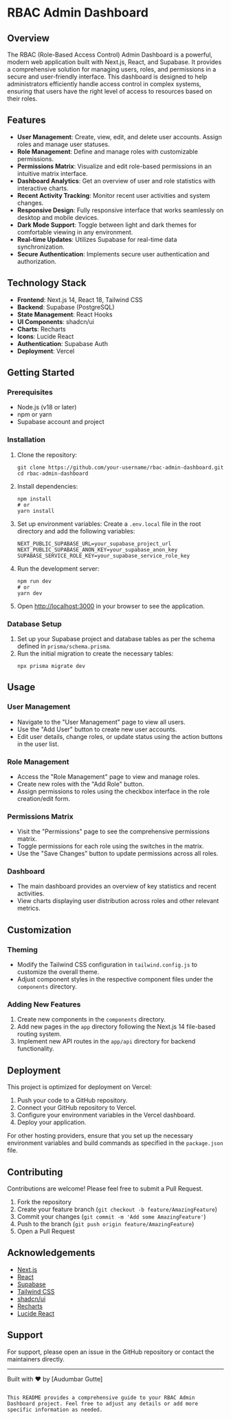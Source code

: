 # RBAC Admin Dashboard

## Overview

The RBAC (Role-Based Access Control) Admin Dashboard is a powerful, modern web application built with Next.js, React, and Supabase. It provides a comprehensive solution for managing users, roles, and permissions in a secure and user-friendly interface. This dashboard is designed to help administrators efficiently handle access control in complex systems, ensuring that users have the right level of access to resources based on their roles.

## Features

- **User Management**: Create, view, edit, and delete user accounts. Assign roles and manage user statuses.
- **Role Management**: Define and manage roles with customizable permissions.
- **Permissions Matrix**: Visualize and edit role-based permissions in an intuitive matrix interface.
- **Dashboard Analytics**: Get an overview of user and role statistics with interactive charts.
- **Recent Activity Tracking**: Monitor recent user activities and system changes.
- **Responsive Design**: Fully responsive interface that works seamlessly on desktop and mobile devices.
- **Dark Mode Support**: Toggle between light and dark themes for comfortable viewing in any environment.
- **Real-time Updates**: Utilizes Supabase for real-time data synchronization.
- **Secure Authentication**: Implements secure user authentication and authorization.

## Technology Stack

- **Frontend**: Next.js 14, React 18, Tailwind CSS
- **Backend**: Supabase (PostgreSQL)
- **State Management**: React Hooks
- **UI Components**: shadcn/ui
- **Charts**: Recharts
- **Icons**: Lucide React
- **Authentication**: Supabase Auth
- **Deployment**: Vercel

## Getting Started

### Prerequisites

- Node.js (v18 or later)
- npm or yarn
- Supabase account and project

### Installation

1. Clone the repository:
   ```
   git clone https://github.com/your-username/rbac-admin-dashboard.git
   cd rbac-admin-dashboard
   ```

2. Install dependencies:
   ```
   npm install
   # or
   yarn install
   ```

3. Set up environment variables:
   Create a `.env.local` file in the root directory and add the following variables:
   ```
   NEXT_PUBLIC_SUPABASE_URL=your_supabase_project_url
   NEXT_PUBLIC_SUPABASE_ANON_KEY=your_supabase_anon_key
   SUPABASE_SERVICE_ROLE_KEY=your_supabase_service_role_key
   ```

4. Run the development server:
   ```
   npm run dev
   # or
   yarn dev
   ```

5. Open [http://localhost:3000](http://localhost:3000) in your browser to see the application.

### Database Setup

1. Set up your Supabase project and database tables as per the schema defined in `prisma/schema.prisma`.
2. Run the initial migration to create the necessary tables:
   ```
   npx prisma migrate dev
   ```

## Usage

### User Management

- Navigate to the "User Management" page to view all users.
- Use the "Add User" button to create new user accounts.
- Edit user details, change roles, or update status using the action buttons in the user list.

### Role Management

- Access the "Role Management" page to view and manage roles.
- Create new roles with the "Add Role" button.
- Assign permissions to roles using the checkbox interface in the role creation/edit form.

### Permissions Matrix

- Visit the "Permissions" page to see the comprehensive permissions matrix.
- Toggle permissions for each role using the switches in the matrix.
- Use the "Save Changes" button to update permissions across all roles.

### Dashboard

- The main dashboard provides an overview of key statistics and recent activities.
- View charts displaying user distribution across roles and other relevant metrics.

## Customization

### Theming

- Modify the Tailwind CSS configuration in `tailwind.config.js` to customize the overall theme.
- Adjust component styles in the respective component files under the `components` directory.

### Adding New Features

1. Create new components in the `components` directory.
2. Add new pages in the `app` directory following the Next.js 14 file-based routing system.
3. Implement new API routes in the `app/api` directory for backend functionality.

## Deployment

This project is optimized for deployment on Vercel:

1. Push your code to a GitHub repository.
2. Connect your GitHub repository to Vercel.
3. Configure your environment variables in the Vercel dashboard.
4. Deploy your application.

For other hosting providers, ensure that you set up the necessary environment variables and build commands as specified in the `package.json` file.

## Contributing

Contributions are welcome! Please feel free to submit a Pull Request.

1. Fork the repository
2. Create your feature branch (`git checkout -b feature/AmazingFeature`)
3. Commit your changes (`git commit -m 'Add some AmazingFeature'`)
4. Push to the branch (`git push origin feature/AmazingFeature`)
5. Open a Pull Request

## Acknowledgements

- [Next.js](https://nextjs.org/)
- [React](https://reactjs.org/)
- [Supabase](https://supabase.io/)
- [Tailwind CSS](https://tailwindcss.com/)
- [shadcn/ui](https://ui.shadcn.com/)
- [Recharts](https://recharts.org/)
- [Lucide React](https://lucide.dev/)

## Support

For support, please open an issue in the GitHub repository or contact the maintainers directly.

---

Built with ❤️ by [Audumbar Gutte]
```

This README provides a comprehensive guide to your RBAC Admin Dashboard project. Feel free to adjust any details or add more specific information as needed.
